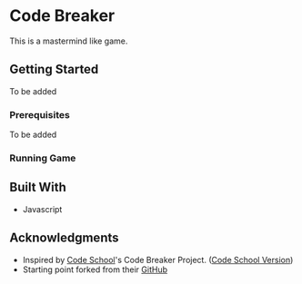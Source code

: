 # Code Breaker

This is a mastermind like game.

## Getting Started

To be added

### Prerequisites

To be added


### Running Game


## Built With

* Javascript


## Acknowledgments

* Inspired by [Code School](https://www.codeschool.com/)'s Code Breaker Project. ([Code School Version](https://codeschool-projects.github.io/CodeBreakerProject/))
* Starting point forked from their [GitHub](https://github.com/codeschool-projects/CodeBreakerProject)
